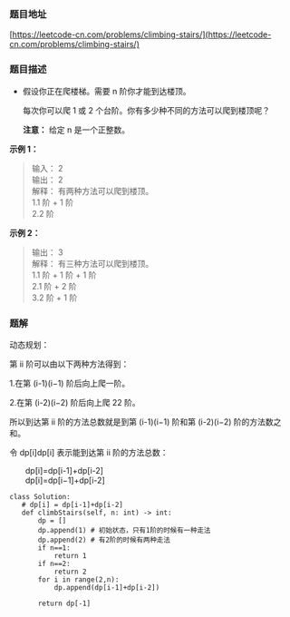 ### 题目地址

[https://leetcode-cn.com/problems/climbing-stairs/](https://leetcode-cn.com/problems/climbing-stairs/)

### 题目描述

- 假设你正在爬楼梯。需要 n 阶你才能到达楼顶。

  每次你可以爬 1 或 2 个台阶。你有多少种不同的方法可以爬到楼顶呢？

  **注意：** 给定 n 是一个正整数。

**示例 1：**

> 输入： 2  
> 输出： 2  
> 解释： 有两种方法可以爬到楼顶。  
> 1.1 阶 + 1 阶  
> 2.2 阶

**示例 2：**

> 输出： 3  
> 解释： 有三种方法可以爬到楼顶。  
> 1.1 阶 + 1 阶 + 1 阶  
> 2.1 阶 + 2 阶  
> 3.2 阶 + 1 阶


### 题解

动态规划：

第 ii 阶可以由以下两种方法得到：

1.在第 (i-1)(i−1) 阶后向上爬一阶。

2.在第 (i-2)(i−2) 阶后向上爬 22 阶。

所以到达第 ii 阶的方法总数就是到第 (i-1)(i−1) 阶和第 (i-2)(i−2) 阶的方法数之和。

令 dp[i]dp[i] 表示能到达第 ii 阶的方法总数：

&emsp;&emsp;dp[i]=dp[i-1]+dp[i-2]  
&emsp;&emsp;dp[i]=dp[i−1]+dp[i-2]

```
class Solution:
   # dp[i] = dp[i-1]+dp[i-2]
   def climbStairs(self, n: int) -> int:
       dp = []
       dp.append(1) # 初始状态，只有1阶的时候有一种走法
       dp.append(2) # 有2阶的时候有两种走法
       if n==1:
           return 1
       if n==2:
           return 2
       for i in range(2,n):
           dp.append(dp[i-1]+dp[i-2])

       return dp[-1]
```
